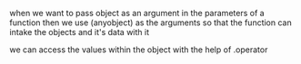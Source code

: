 when we want to pass object as an argument in the parameters of a function then we use (anyobject) as the arguments so that the function can intake the objects and it's data with it 

we can access the values within the object with the help of .operator